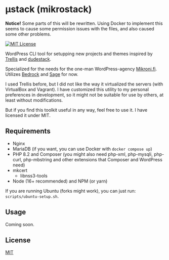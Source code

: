 
# μstack (mikrostack)

**Notice!**
Some parts of this will be rewritten. Using Docker to implement this seems to cause some permission issues with the files, and also caused some other problems.

[![MIT License](https://img.shields.io/badge/License-MIT-green.svg)](https://choosealicense.com/licenses/mit/)

WordPress CLI tool for setupping new projects and themes inspired by [Trellis](https://roots.io/trellis/) and [dudestack](https://github.com/digitoimistodude/dudestack).

Specialized for the needs for the one-man WordPress-agency [Mikroni.fi](https://mikroni.fi). Utilizes [Bedrock](https://github.com/roots/bedrock) and [Sage](https://github.com/roots/sage) for now.

I used Trellis before, but I did not like the way it virtualized the servers (with VirtualBox and Vagrant). I have customized this utility to my personal preferences in development, so it might not be suitable for use by others, at least without modifications.

But if you find this toolkit useful in any way, feel free to use it. I have licensed it under MIT.

## Requirements

- Nginx
- MariaDB (if you want, you can use Docker with `docker compose up`)
- PHP 8.2 and Composer (you might also need php-xml, php-mysqli, php-curl, php-mbstring and other extensions that Composer and WordPress need)
- mkcert
  - libnss3-tools
- Node (16+ recommended) and NPM (or yarn)

If you are running Ubuntu (forks might work), you can just run: `scripts/ubuntu-setup.sh`.

## Usage

Coming soon.

## License

[MIT](https://choosealicense.com/licenses/mit/)
